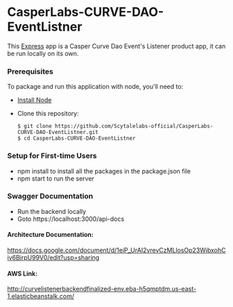 # CasperLabs-CURVE-DAO-EventListner

This [Express](https://expressjs.com/) app is a Casper Curve Dao Event's Listener product app, it can be run locally on its own.

### Prerequisites

To package and run this application with node, you'll need to:

* [Install Node](https://nodejs.org/en/) 
* Clone this repository:

      $ git clone https://github.com/Scytalelabs-official/CasperLabs-CURVE-DAO-EventListner.git
      $ cd CasperLabs-CURVE-DAO-EventListner
      

### Setup for First-time Users

* npm install to install all the packages in the package.json file
* npm start to run the server

### Swagger Documentation

* Run the backend locally
* Goto https://localhost:3000/api-docs

#### Architecture Documentation: 
https://docs.google.com/document/d/1eiP_UrAI2vrevCzMLlosOp23WibxohCiv6BirpU99V0/edit?usp=sharing

#### AWS Link: 
http://curvelistenerbackendfinalized-env.eba-h5qmptdm.us-east-1.elasticbeanstalk.com/

